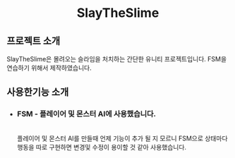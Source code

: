 
<h1 align ="center">SlayTheSlime</h1>
<div align = "left">
  <h2>프로젝트 소개</h2>
  SlayTheSlime은 몰려오는 슬라임을 처치하는 간단한 유니티 프로젝트입니다. FSM을 연습하기 위해서 제작하였습니다.
  <h2>사용한기능 소개</h2>
  <ul>
    <li><h3>FSM - 플레이어 및 몬스터 AI에 사용했습니다.</h3>
    <br>플레이어 및 몬스터 AI를 만들때 언제 기능이 추가 될 지 모르니 FSM으로 상태마다 행동을 따로 구현하면 변경및 수정이 용이할 것 같아 사용했습니다.</li>
    </li>
  </ul>
</div>
